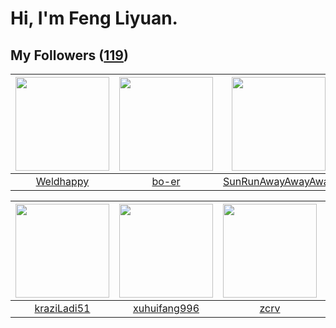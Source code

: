 # Hi, I'm Feng Liyuan.

## My Followers ([119](https://github.com/SunRunAway?tab=followers))

| <img src="https://avatars.githubusercontent.com/u/113218208?v=4" width="150" height="150" /> | <img src="https://avatars.githubusercontent.com/u/49479987?v=4" width="150" height="150" /> | <img src="https://avatars.githubusercontent.com/u/51537937?v=4" width="150" height="150" /> | <img src="https://avatars.githubusercontent.com/u/59618640?v=4" width="150" height="150" /> |
| :------------------------------------------------------------------------------------------: | :-----------------------------------------------------------------------------------------: | :-----------------------------------------------------------------------------------------: | :-----------------------------------------------------------------------------------------: |
|                           [Weldhappy](https://github.com/Weldhappy)                          |                              [bo-er](https://github.com/bo-er)                              |                 [SunRunAwayAwayAway](https://github.com/SunRunAwayAwayAway)                 |                        [Akshar-code](https://github.com/Akshar-code)                        |

| <img src="https://avatars.githubusercontent.com/u/120910584?v=4" width="150" height="150" /> | <img src="https://avatars.githubusercontent.com/u/50138288?v=4" width="150" height="150" /> | <img src="https://avatars.githubusercontent.com/u/119645983?v=4" width="150" height="150" /> | <img src="https://avatars.githubusercontent.com/u/65283311?v=4" width="150" height="150" /> |
| :------------------------------------------------------------------------------------------: | :-----------------------------------------------------------------------------------------: | :------------------------------------------------------------------------------------------: | :-----------------------------------------------------------------------------------------: |
|                         [kraziLadi51](https://github.com/kraziLadi51)                        |                       [xuhuifang996](https://github.com/xuhuifang996)                       |                                [zcrv](https://github.com/zcrv)                               |                           [alekssze](https://github.com/alekssze)                           |
